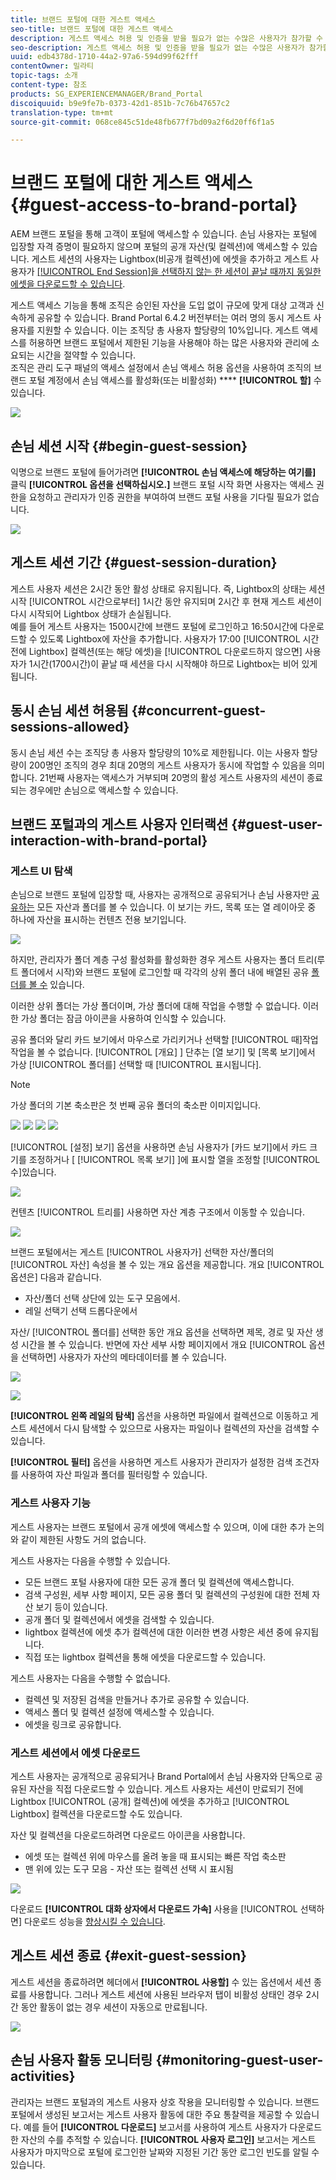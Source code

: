 ```yaml
---
title: 브랜드 포털에 대한 게스트 액세스
seo-title: 브랜드 포털에 대한 게스트 액세스
description: 게스트 액세스 허용 및 인증을 받을 필요가 없는 수많은 사용자가 참가할 수 있도록 비용을 절감할 수 있습니다.
seo-description: 게스트 액세스 허용 및 인증을 받을 필요가 없는 수많은 사용자가 참가할 수 있도록 비용을 절감할 수 있습니다.
uuid: edb4378d-1710-44a2-97a6-594d99f62fff
contentOwner: 밀라티
topic-tags: 소개
content-type: 참조
products: SG_EXPERIENCEMANAGER/Brand_Portal
discoiquuid: b9e9fe7b-0373-42d1-851b-7c76b47657c2
translation-type: tm+mt
source-git-commit: 068ce845c51de48fb677f7bd09a2f6d20ff6f1a5

---
```



# 브랜드 포털에 대한 게스트 액세스 {#guest-access-to-brand-portal}

AEM 브랜드 포털을 통해 고객이 포털에 액세스할 수 있습니다. 손님 사용자는 포털에 입장할 자격 증명이 필요하지 않으며 포털의 공개 자산(및 컬렉션)에 액세스할 수 있습니다. 게스트 세션의 사용자는 Lightbox(비공개 컬렉션)에 에셋을 추가하고 게스트 사용자가 [[!UICONTROL End Session]을 선택하지 않는 한 세션이 끝날 때까지 동일한 에셋을 다운로드할 수 있습니다](#exit-guest-session).

게스트 액세스 기능을 통해 조직은 승인된 자산을 [](../using/brand-portal-sharing-folders.md#how-to-share-folders) 도입 없이 규모에 맞게 대상 고객과 신속하게 공유할 수 있습니다. Brand Portal 6.4.2 버전부터는 여러 명의 동시 게스트 사용자를 지원할 수 있습니다. 이는 조직당 총 사용자 할당량의 10%입니다. 게스트 액세스를 허용하면 브랜드 포털에서 제한된 기능을 사용해야 하는 많은 사용자와 관리에 소요되는 시간을 절약할 수 있습니다.\
조직은 관리 도구 패널의 액세스 설정에서 손님 액세스 허용 옵션을 사용하여 조직의 브랜드 포털 계정에서 손님 액세스를 활성화(또는 비활성화) **** **[!UICONTROL 할]** 수있습니다.

<!--
Comment Type: annotation
Last Modified By: mgulati
Last Modified Date: 2018-08-17T10:42:59.879-0400
Removed the first para: "AEM Assets Brand Portal allows public users to enter the portal anonymously and have restricted access to the allowed public resources as guests. Organization users with guest role need not seek access and authentication from administrators."
-->

![](assets/enable-guest-access.png)

## 손님 세션 시작 {#begin-guest-session}

익명으로 브랜드 포털에 들어가려면 **[!UICONTROL 손님 액세스에 해당하는 여기를]** 클릭 **[!UICONTROL 옵션을 선택하십시오.]** 브랜드 포털 시작 화면 사용자는 액세스 권한을 요청하고 관리자가 인증 권한을 부여하여 브랜드 포털 사용을 기다릴 필요가 없습니다.

![](assets/bp-login-screen.png)

## 게스트 세션 기간 {#guest-session-duration}

게스트 사용자 세션은 2시간 동안 활성 상태로 유지됩니다. 즉, Lightbox의 상태는 세션 시작 [!UICONTROL 시간으로부터] 1시간 동안 유지되며 2시간 후 현재 게스트 세션이 다시 시작되어 Lightbox 상태가 손실됩니다.\
예를 들어 게스트 사용자는 1500시간에 브랜드 포털에 로그인하고 16:50시간에 다운로드할 수 있도록 Lightbox에 자산을 추가합니다. 사용자가 17:00 [!UICONTROL 시간 전에 Lightbox] 컬렉션(또는 해당 에셋)을 [!UICONTROL 다운로드하지 않으면] 사용자가 1시간(1700시간)이 끝날 때 세션을 다시 시작해야 하므로 Lightbox는 비어 있게 됩니다.

## 동시 손님 세션 허용됨 {#concurrent-guest-sessions-allowed}

동시 손님 세션 수는 조직당 총 사용자 할당량의 10%로 제한됩니다. 이는 사용자 할당량이 200명인 조직의 경우 최대 20명의 게스트 사용자가 동시에 작업할 수 있음을 의미합니다. 21번째 사용자는 액세스가 거부되며 20명의 활성 게스트 사용자의 세션이 종료되는 경우에만 손님으로 액세스할 수 있습니다.

## 브랜드 포털과의 게스트 사용자 인터랙션 {#guest-user-interaction-with-brand-portal}

### 게스트 UI 탐색

손님으로 브랜드 포털에 입장할 때, 사용자는 공개적으로 공유되거나 손님 사용자만 [공유하는](../using/brand-portal-sharing-folders.md#sharefolders) 모든 자산과 폴더를 볼 수 있습니다. 이 보기는 카드, 목록 또는 열 레이아웃 중 하나에 자산을 표시하는 컨텐츠 전용 보기입니다.

![](assets/disabled-folder-hierarchy1.png)

하지만, 관리자가 폴더 계층 구성 활성화를 활성화한 경우 게스트 사용자는 폴더 트리(루트 폴더에서 시작)와 브랜드 포털에 로그인할 때 각각의 상위 폴더 내에 배열된 공유 [폴더를 볼 수](../using/brand-portal-general-configuration.md#main-pars-header-1621071021) 있습니다.

이러한 상위 폴더는 가상 폴더이며, 가상 폴더에 대해 작업을 수행할 수 없습니다. 이러한 가상 폴더는 잠금 아이콘을 사용하여 인식할 수 있습니다.

공유 폴더와 달리 카드 보기에서 마우스로 가리키거나 선택할 [!UICONTROL 때]작업 작업을 볼 수 없습니다. [!UICONTROL [개요] ] 단추는 [열 보기] 및 [목록 보기]에서 가상 [!UICONTROL 폴더를] 선택할 때 [!UICONTROL 표시됩니다].

>[!NOTE]
>
>가상 폴더의 기본 축소판은 첫 번째 공유 폴더의 축소판 이미지입니다.

![](assets/enabled-hierarchy1.png) ![](assets/hierarchy1-nonadmin.png) ![](assets/hierarchy-nonadmin.png) ![](assets/hierarchy2-nonadmin.png)

[!UICONTROL [설정] 보기] 옵션을 사용하면 손님 사용자가 [카드 보기]에서 카드 크기를 조정하거나 [ [!UICONTROL 목록 보기] ]에 표시할 열을 조정할 [!UICONTROL 수]있습니다.

![](assets/nav-guest-user.png)

컨텐츠 [!UICONTROL 트리를] 사용하면 자산 계층 구조에서 이동할 수 있습니다.

![](assets/guest-login-ui.png)

브랜드 포털에서는 게스트 [!UICONTROL 사용자가] 선택한 자산/폴더의 [!UICONTROL 자산] 속성을 볼 수 있는 개요 옵션을 제공합니다. 개요 [!UICONTROL 옵션은] 다음과 같습니다.

* 자산/폴더 선택 상단에 있는 도구 모음에서.
* 레일 선택기 선택 드롭다운에서

자산/ [!UICONTROL 폴더를] 선택한 동안 개요 옵션을 선택하면 제목, 경로 및 자산 생성 시간을 볼 수 있습니다. 반면에 자산 세부 사항 페이지에서 개요 [!UICONTROL 옵션을 선택하면] 사용자가 자산의 메타데이터를 볼 수 있습니다.

![](assets/overview-option-1.png)

![](assets/overview-rail-selector-1.png)

**[!UICONTROL 왼쪽 레일의 탐색]** 옵션을 사용하면 파일에서 컬렉션으로 이동하고 게스트 세션에서 다시 탐색할 수 있으므로 사용자는 파일이나 컬렉션의 자산을 검색할 수 있습니다.

**[!UICONTROL 필터]** 옵션을 사용하면 게스트 사용자가 관리자가 설정한 검색 조건자를 사용하여 자산 파일과 폴더를 필터링할 수 있습니다.

### 게스트 사용자 기능

게스트 사용자는 브랜드 포털에서 공개 에셋에 액세스할 수 있으며, 이에 대한 추가 논의와 같이 제한된 사항도 거의 없습니다.

게스트 사용자는 다음을 수행할 수 있습니다.

* 모든 브랜드 포털 사용자에 대한 모든 공개 폴더 및 컬렉션에 액세스합니다.
* 검색 구성원, 세부 사항 페이지, 모든 공용 폴더 및 컬렉션의 구성원에 대한 전체 자산 보기 등이 있습니다.
* 공개 폴더 및 컬렉션에서 에셋을 검색할 수 있습니다.
* lightbox 컬렉션에 에셋 추가 컬렉션에 대한 이러한 변경 사항은 세션 중에 유지됩니다.
* 직접 또는 lightbox 컬렉션을 통해 에셋을 다운로드할 수 있습니다.

게스트 사용자는 다음을 수행할 수 없습니다.

* 컬렉션 및 저장된 검색을 만들거나 추가로 공유할 수 있습니다.
* 액세스 폴더 및 컬렉션 설정에 액세스할 수 있습니다.
* 에셋을 링크로 공유합니다.

### 게스트 세션에서 에셋 다운로드

게스트 사용자는 공개적으로 공유되거나 Brand Portal에서 손님 사용자와 단독으로 공유된 자산을 직접 다운로드할 수 있습니다. 게스트 사용자는 세션이 만료되기 전에 Lightbox [!UICONTROL (공개] 컬렉션)에 에셋을 추가하고 [!UICONTROL Lightbox] 컬렉션을 다운로드할 수도 있습니다.

자산 및 컬렉션을 다운로드하려면 다운로드 아이콘을 사용합니다.

* 에셋 또는 컬렉션 위에 마우스를 올려 놓을 때 표시되는 빠른 작업 축소판
* 맨 위에 있는 도구 모음 - 자산 또는 컬렉션 선택 시 표시됨

![](assets/download-on-guest.png)

다운로드 **[!UICONTROL 대화 상자에서 다운로드 가속]** 사용을 [!UICONTROL 선택하면] 다운로드 성능을 [향상시킬 수 있습니다](../using/accelerated-download.md).

## 게스트 세션 종료 {#exit-guest-session}

게스트 세션을 종료하려면 헤더에서 **[!UICONTROL 사용할]** 수 있는 옵션에서 세션 종료를 사용합니다. 그러나 게스트 세션에 사용된 브라우저 탭이 비활성 상태인 경우 2시간 동안 활동이 없는 경우 세션이 자동으로 만료됩니다.

![](assets/end-guest-session.png)

## 손님 사용자 활동 모니터링 {#monitoring-guest-user-activities}

관리자는 브랜드 포털과의 게스트 사용자 상호 작용을 모니터링할 수 있습니다. 브랜드 포털에서 생성된 보고서는 게스트 사용자 활동에 대한 주요 통찰력을 제공할 수 있습니다. 예를 들어 **[!UICONTROL 다운로드]** 보고서를 사용하여 게스트 사용자가 다운로드한 자산의 수를 추적할 수 있습니다. **[!UICONTROL 사용자 로그인]** 보고서는 게스트 사용자가 마지막으로 포털에 로그인한 날짜와 지정된 기간 동안 로그인 빈도를 알릴 수 있습니다.
